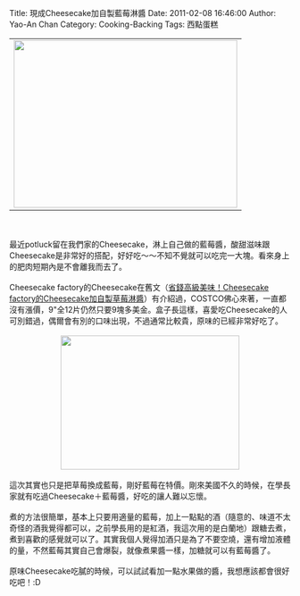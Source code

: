 Title: 現成Cheesecake加自製藍莓淋醬
Date: 2011-02-08 16:46:00
Author: Yao-An Chan
Category: Cooking-Backing
Tags: 西點蛋糕


<div class='post'>
<center><table style="width: auto;"><tbody><tr><td><a href="https://picasaweb.google.com/lh/photo/xRbed8lY5Td984efCQ16FQ?feat=embedwebsite"><img height="300" src="https://lh3.googleusercontent.com/_mvtDPM7iODU/TVG_WYj4w-I/AAAAAAAAJl0/JqNocWvS4co/s400/P1010303.jpg" width="400" /></a></td></tr></tbody></table></center><br /><br />最近potluck留在我們家的Cheesecake，淋上自己做的藍莓醬，酸甜滋味跟Cheesecake是非常好的搭配，好好吃～～不知不覺就可以吃完一大塊。看來身上的肥肉短期內是不會離我而去了。<br /><br />Cheesecake factory的Cheesecake在舊文（<a href="http://yaoanchan.blogspot.com/2010/04/cheesecake-factorycheesecake.html">省錢高級美味！Cheesecake factory的Cheesecake加自製草莓淋醬</a>）有介紹過，COSTCO佛心來著，一直都沒有漲價，9"全12片仍然只要9塊多美金。盒子長這樣，喜愛吃Cheesecake的人可別錯過，偶爾會有別的口味出現，不過通常比較貴，原味的已經非常好吃了。<br /><br /><div class="separator" style="clear: both; text-align: center;"><a href="http://4.bp.blogspot.com/_mvtDPM7iODU/TVHE55JcsvI/AAAAAAAAJmE/grylhD1O1So/s1600/P1010312.jpg" imageanchor="1" style="margin-left: 1em; margin-right: 1em;"><img border="0" height="240" src="http://4.bp.blogspot.com/_mvtDPM7iODU/TVHE55JcsvI/AAAAAAAAJmE/grylhD1O1So/s320/P1010312.jpg" width="320" /></a></div><br />這次其實也只是把草莓換成藍莓，剛好藍莓在特價。剛來美國不久的時候，在學長家就有吃過Cheesecake＋藍莓醬，好吃的讓人難以忘懷。<br /><br />煮的方法很簡單，基本上只要用適量的藍莓，加上一點點的酒（隨意的、味道不太奇怪的酒我覺得都可以，之前學長用的是紅酒，我這次用的是白蘭地）跟糖去煮，煮到喜歡的感覺就可以了。其實我個人覺得加酒只是為了不要空燒，還有增加液體的量，不然藍莓其實自己會爆裂，就像煮果醬一樣，加糖就可以有藍莓醬了。<br /><br />原味Cheesecake吃膩的時候，可以試試看加一點水果做的醬，我想應該都會很好吃吧！:D</div>

